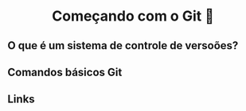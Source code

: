 <h1 align="center">Começando com o Git 🚀</h1>

## O que é um sistema de controle de versoões?

## Comandos básicos Git

## Links
